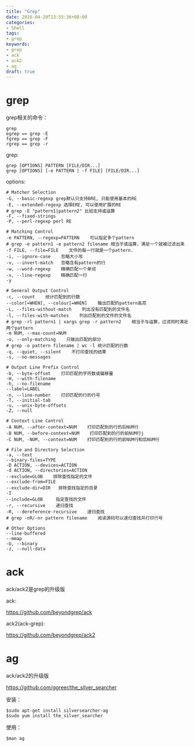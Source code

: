 ```yaml
---
title: "Grep"
date: 2016-04-20T13:55:36+08:00
categories:
- Shell
tags:
- grep
keywords:
- grep
- ack
- ack2
- ag
draft: true
---
```


# grep

grep相关的命令：

    grep
    egrep == grep -E
    fgrep == grep -F
    rgrep == grep -r

grep:

    grep [OPTIONS] PATTERN [FILE/DIR...]
    grep [OPTIONS] [-e PATTERN | -f FILE] [FILE/DIR...]

options:

    # Matcher Selection
    -G, --basic-regexp grep默认只支持BRE, 只能使用基本的RE
    -E, --extended-regexp 选择ERE, 可以使用扩展的RE
    # grep -E "pattern1|pattern2" 比如支持或运算
    -F, --fixed-strings
    -P, --perl-regexp perl RE

    # Matching Control
    -e PATTERN, --regexp=PATTERN    可以指定多个pattern
    # grep -e pattern1 -e pattern2 filename 相当于或运算，满足一个就被过滤出来
    -f FILE, --file=FILE    文件的每一行就是一个pattern.
    -i, --ignore-case    忽略大小写
    -v, --invert-match   忽略含有pattern的行
    -w, --word-regexp    精确匹配一个单词
    -x, --line-regexp    精确匹配一行
    -y

    # General Output Control
    -c, --count    统计匹配到的行数
    --color[=WHEN], --colour[=WHEN]    输出匹配的pattern高亮
    -L, --files-without-match    列出没有匹配到的文件名
    -l, --files-with-matches    列出匹配到的文件的文件名
    # grep -rl pattern1 | xargs grep -r pattern2    相当于与运算，过滤同时满足两个pattern
    -m NUM, --max-count=NUM
    -o, --only-matching    只输出匹配的部分
    # grep -o pattern filename | wc -l 统计匹配的行数
    -q, --quiet, --silent    不打印查找的结果
    -s, --no-messages

    # Output Line Prefix Control
    -b, --byte-offset    打印匹配的字符数或偏移量
    -H, --with-filename
    -h, --no-filename
    --label=LABEL
    -n, --line-number    打印匹配的行的行号
    -T, --initial-tab
    -u, --unix-byte-offsets
    -Z, --null

    # Context Line Control
    -A NUM, --after-context=NUM    打印匹配到的行的后NUM行
    -B NUM, --before-context=NUM    打印匹配到的行的前NUM行j
    -C NUM, -NUM, --context=NUM    打印匹配到的行的前NUM行和后NUM行

    # File and Directory Selection
    -a, --text
    --binary-files=TYPE
    -D ACTION, --devices=ACTION
    -d ACTION, --directories=ACTION
    --exclude=GLOB    排除查找指定的文件
    --exclude-from=FILE
    --exclude-dir=DIR   排除查找指定的目录
    -I
    --include=GLOB     指定查找的文件
    -r, --recursive    递归查找
    -R, --dereference-recursive    递归查找
    # grep -nR/-nr pattern filename    阅读源码可以递归查找并打印行号

    # Other Options
    --line-buffered
    --mmap
    -U, --binary
    -z, --null-data

# ack

ack/ack2是grep的升级版

ack:

<https://github.com/beyondgrep/ack>

ack2(ack-grep):

<https://github.com/beyondgrep/ack2>

# ag

ack/ack2的升级版

<https://github.com/ggreer/the_silver_searcher>

安装：

    $sudo apt-get install silversearcher-ag
    $sudo yum install the_silver_searcher

使用：

    $man ag


